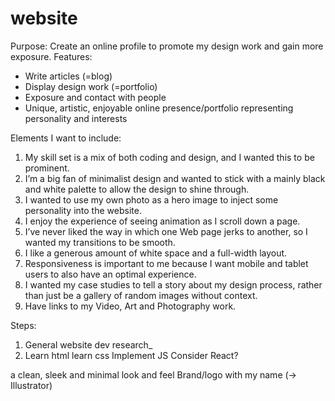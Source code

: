# website


Purpose: Create an online profile to promote my design work and gain more exposure.
Features:  
  * Write articles (=blog)
  * Display design work (=portfolio)
  * Exposure and contact with people
  * Unique, artistic, enjoyable online presence/portfolio representing personality and interests

Elements I want to include:
1. My skill set is a mix of both coding and design, and I wanted this to be prominent.
2. I’m a big fan of minimalist design and wanted to stick with a mainly black and white palette to allow the design to shine through.
3. I wanted to use my own photo as a hero image to inject some personality into the website.
4. I enjoy the experience of seeing animation as I scroll down a page.
5. I’ve never liked the way in which one Web page jerks to another, so I wanted my transitions to be smooth.
6. I like a generous amount of white space and a full-width layout.
7. Responsiveness is important to me because I want mobile and tablet users to also have an optimal experience.
8. I wanted my case studies to tell a story about my design process, rather than just be a gallery of random images without context.
9. Have links to my Video, Art and Photography work. 

Steps:
1. General website dev research_
2. Learn html
learn css
Implement JS
Consider React?

a clean, sleek and minimal look and feel
Brand/logo with my name (-> Illustrator)
